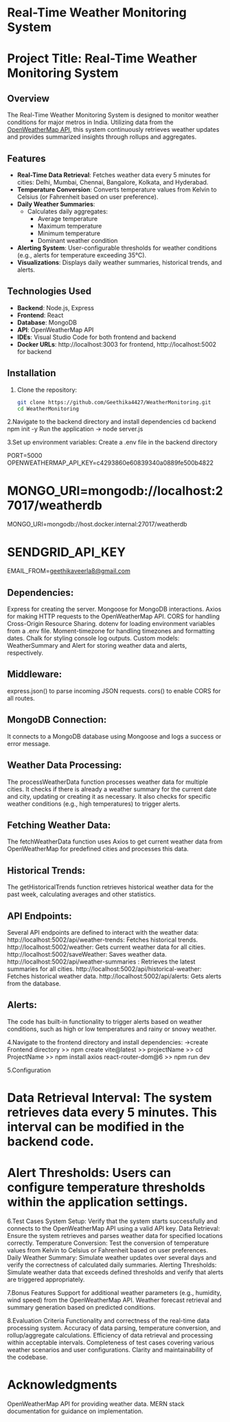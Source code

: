# Real-Time Weather Monitoring System

# Project Title: Real-Time Weather Monitoring System

## Overview
The Real-Time Weather Monitoring System is designed to monitor weather conditions for major metros in India. Utilizing data from the [OpenWeatherMap API](https://openweathermap.org/), this system continuously retrieves weather updates and provides summarized insights through rollups and aggregates.

## Features
- **Real-Time Data Retrieval**: Fetches weather data every 5 minutes for cities: Delhi, Mumbai, Chennai, Bangalore, Kolkata, and Hyderabad.
- **Temperature Conversion**: Converts temperature values from Kelvin to Celsius (or Fahrenheit based on user preference).
- **Daily Weather Summaries**: 
  - Calculates daily aggregates:
    - Average temperature
    - Maximum temperature
    - Minimum temperature
    - Dominant weather condition
- **Alerting System**: User-configurable thresholds for weather conditions (e.g., alerts for temperature exceeding 35°C).
- **Visualizations**: Displays daily weather summaries, historical trends, and alerts.

## Technologies Used
- **Backend**: Node.js, Express
- **Frontend**: React
- **Database**: MongoDB
- **API**: OpenWeatherMap API
- **IDEs**: Visual Studio Code for both frontend and backend
- **Docker URLs**: http://localhost:3003 for frontend, http://localhost:5002 for backend

## Installation
1. Clone the repository:
   ```bash
   git clone https://github.com/Geethika4427/WeatherMonitoring.git
   cd WeatherMonitoring

2.Navigate to the backend directory and install dependencies
  cd backend
  npm init -y
  Run the application -> node server.js

3.Set up environment variables:
  Create a .env file in the backend directory

  PORT=5000
  OPENWEATHERMAP_API_KEY=c4293860e60839340a0889fe500b4822
  # MONGO_URI=mongodb://localhost:27017/weatherdb
  MONGO_URI=mongodb://host.docker.internal:27017/weatherdb
  # SENDGRID_API_KEY
  EMAIL_FROM=geethikaveerla8@gmail.com

  Dependencies:
  ------------------
  Express for creating the server.
  Mongoose for MongoDB interactions.
  Axios for making HTTP requests to the OpenWeatherMap API.
  CORS for handling Cross-Origin Resource Sharing.
  dotenv for loading environment variables from a .env file.
  Moment-timezone for handling timezones and formatting dates.
  Chalk for styling console log outputs.
  Custom models: WeatherSummary and Alert for storing weather data and alerts, respectively.

  Middleware:
  ------------
  express.json() to parse incoming JSON requests.
  cors() to enable CORS for all routes.
  
  MongoDB Connection:
  --------------------
  It connects to a MongoDB database using Mongoose and logs a success or error message.
  
  Weather Data Processing:
  -------------------------------
  The processWeatherData function processes weather data for multiple cities. It checks if there is already a weather summary for the current date and city, updating or creating it as necessary.
  It also checks for specific weather conditions (e.g., high temperatures) to trigger alerts.
  
  Fetching Weather Data:
  ---------------------------
  The fetchWeatherData function uses Axios to get current weather data from OpenWeatherMap for predefined cities and processes this data.
  
  Historical Trends:
  ------------------
  The getHistoricalTrends function retrieves historical weather data for the past week, calculating averages and other statistics.

  API Endpoints:
  -------------------
  Several API endpoints are defined to interact with the weather data:
  http://localhost:5002/api/weather-trends: Fetches historical trends.
  http://localhost:5002/weather: Gets current weather data for all cities.
  http://localhost:5002/saveWeather: Saves weather data.
  http://localhost:5002/api/weather-summaries : Retrieves the latest summaries for all cities.
  http://localhost:5002/api/historical-weather: Fetches historical weather data.
  http://localhost:5002/api/alerts: Gets alerts from the database.

  Alerts:
  -------
  The code has built-in functionality to trigger alerts based on weather conditions, such as high or low temperatures and 
  rainy or snowy weather.
  
4.Navigate to the frontend directory and install dependencies:
 ->create Frontend directory >> npm create vite@latest >> projectName >> cd ProjectName >> npm install axios react-router-dom@6 >> npm run dev

5.Configuration
  # Data Retrieval Interval: The system retrieves data every 5 minutes. This interval can be modified in the backend code.
  # Alert Thresholds: Users can configure temperature thresholds within the application settings.
  
6.Test Cases
  System Setup: Verify that the system starts successfully and connects to the OpenWeatherMap API using a valid API key.
  Data Retrieval: Ensure the system retrieves and parses weather data for specified locations correctly.
  Temperature Conversion: Test the conversion of temperature values from Kelvin to Celsius or Fahrenheit based on user preferences.
  Daily Weather Summary: Simulate weather updates over several days and verify the correctness of calculated daily summaries.
  Alerting Thresholds: Simulate weather data that exceeds defined thresholds and verify that alerts are triggered appropriately.

7.Bonus Features
   Support for additional weather parameters (e.g., humidity, wind speed) from the OpenWeatherMap API.
   Weather forecast retrieval and summary generation based on predicted conditions.
  
8.Evaluation Criteria
   Functionality and correctness of the real-time data processing system.
   Accuracy of data parsing, temperature conversion, and rollup/aggregate calculations.
   Efficiency of data retrieval and processing within acceptable intervals.
   Completeness of test cases covering various weather scenarios and user configurations.
   Clarity and maintainability of the codebase.

# Acknowledgments
OpenWeatherMap API for providing weather data.
MERN stack documentation for guidance on implementation.





  

  


